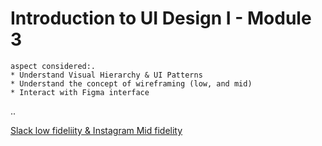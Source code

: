 #  Introduction to UI Design I - Module 3
	aspect considered:.
	* Understand Visual Hierarchy & UI Patterns
    * Understand the concept of wireframing (low, and mid)
    * Interact with Figma interface
..

[Slack low fideliity & Instagram Mid fidelity](https://www.figma.com/file/94XhXmF2V09suMWBcxVQIf/module-2?node-id=6%3A484)